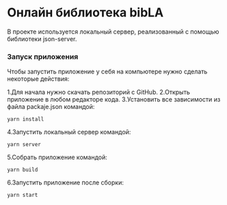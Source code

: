 # Онлайн библиотека bibLA

В проекте используется локальный сервер, реализованный с помощью библиотеки json-server.

### Запуск приложения

Чтобы запустить приложение у себя на компьютере нужно сделать некоторые действия:

1.Для начала нужно скачать репозиторий с GitHub.
2.Открыть приложение в любом редакторе кода.
3.Установить все зависимости из файла packaje.json командой:

`yarn install`

4.Запустить локальный сервер командой:

`yarn server`

5.Собрать приложение командой:

`yarn build`

6.Запустить приложение после сборки:

`yarn start`
